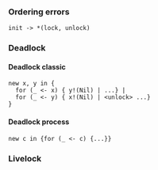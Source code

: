 ### Ordering errors
```init -> *(lock, unlock)```

### Deadlock

#### Deadlock classic
```
new x, y in {
  for (_ <- x) { y!(Nil) | ...} |
  for (_ <- y) { x!(Nil) | <unlock> ...}
}
```

#### Deadlock process
```
new c in {for (_ <- c) {...}}
```

### Livelock
